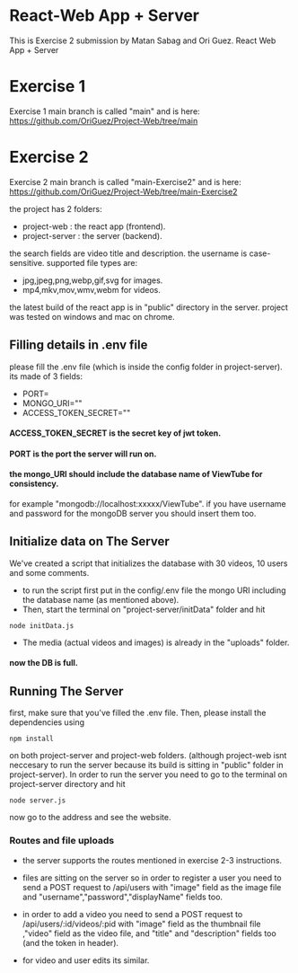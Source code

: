 # React-Web App + Server
This is Exercise 2 submission by Matan Sabag and Ori Guez.
React Web App + Server

# Exercise 1
Exercise 1 main branch is called "main" and is here:
https://github.com/OriGuez/Project-Web/tree/main

# Exercise 2
Exercise 2 main branch is called "main-Exercise2" and is here:
https://github.com/OriGuez/Project-Web/tree/main-Exercise2

the project has 2 folders:
- project-web : the react app (frontend).
- project-server : the server (backend).

the search fields are video title and description.
the username is case-sensitive.
supported file types are:
- jpg,jpeg,png,webp,gif,svg for images.
- mp4,mkv,mov,wmv,webm for videos.

the latest build of the react app is in "public" directory in the server.
project was tested on windows and mac on chrome.

## Filling details in .env file
please fill the .env file (which is inside the config folder in project-server). its made of 3 fields:
* PORT=
* MONGO_URI=""
* ACCESS_TOKEN_SECRET=""


#### ACCESS_TOKEN_SECRET is the secret key of jwt token.
#### PORT is the port the server will run on.

#### the mongo_URI should include the database name of ViewTube for consistency.
for example "mongodb://localhost:xxxxx/ViewTube".
  if you have username and password for the mongoDB server you should insert them too.


## Initialize data on The Server
We've created a script that initializes the database with 30 videos, 10 users and some comments.
- to run the script first put in the config/.env file the mongo URI including the database name (as mentioned above).
- Then, start the terminal on "project-server/initData" folder and hit
```
node initData.js
```
- The media (actual videos and images) is already in the "uploads" folder.
#### now the DB is full.

## Running The Server
first, make sure that you've filled the .env file.
Then, please install the dependencies using
```
npm install
```
on both project-server and project-web folders. (although project-web isnt neccesary to run the server because its build is sitting in "public" folder in project-server).
In order to run the server you need to go to the terminal on project-server directory and hit
```
node server.js
```
now go to the address and see the website.


### Routes and file uploads
- the server supports the routes mentioned in exercise 2-3 instructions.

- files are sitting on the server so in order to register a user you need to send a POST request to /api/users with "image" field as the image file and "username","password","displayName" fields too.

- in order to add a video you need to send a POST request to /api/users/:id/videos/:pid with "image" field as the thumbnail file ,"video" field as the video file, and "title" and "description" fields too (and the token in header).
- for video and user edits its similar.